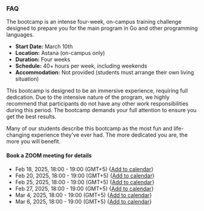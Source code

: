 ### FAQ

The bootcamp is an intense four-week, on-campus training challenge designed to prepare you for the main program in Go and other programming languages.

- **Start Date:** March 10th
- **Location:** Astana (on-campus only)
- **Duration:** Four weeks
- **Schedule:** 40+ hours per week, including weekends
- **Accommodation:** Not provided (students must arrange their own living situation)

This bootcamp is designed to be an immersive experience, requiring full dedication. Due to the intensive nature of the program, we highly recommend that participants do not have any other work responsibilities during this period. The bootcamp demands your full attention to ensure you get the best results.

Many of our students describe this bootcamp as the most fun and life-changing experience they've ever had. The more dedicated you are, the more you will benefit.

#### Book a ZOOM meeting for details

- Feb 18, 2025, 18:00 - 19:00 (GMT+5) {[Add to calendar](https://meet.google.com/kpe-houa-wka)}
- Feb 20, 2025, 18:00 - 19:00 (GMT+5) {[Add to calendar](https://meet.google.com/uzp-wxfm-vow)}
- Feb 25, 2025, 18:00 - 19:00 (GMT+5) {[Add to calendar](https://meet.google.com/iay-fdge-vnv)}
- Feb 27, 2025, 18:00 - 19:00 (GMT+5) {[Add to calendar](https://meet.google.com/zrf-amxq-iia)}
- Mar 4, 2025, 18:00 - 19:00 (GMT+5) {[Add to calendar](https://meet.google.com/sdp-axmv-mes)}
- Mar 6, 2025, 18:00 - 19:00 (GMT+5) {[Add to calendar](https://meet.google.com/bhg-jnhe-qbi)}
